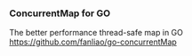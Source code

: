
### ConcurrentMap for GO
The better performance thread-safe map in GO
https://github.com/fanliao/go-concurrentMap
